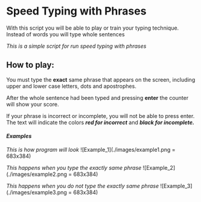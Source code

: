 # **Speed Typing with Phrases**

With this script you will be able to play or train your typing technique. Instead of words you will type whole sentences

*This is a simple script for run speed typing with phrases*

## **How to play:**

You must type the **exact** same phrase that appears on the screen, including upper and lower case letters, dots and apostrophes.

After the whole sentence had been typed and pressing **enter** the counter will show your score.

If your phrase is incorrect or incomplete, you will not be able to press enter. The text will indicate the colors ***red for incorrect*** and ***black for incomplete.***

#### *Examples*

*This is how program will look*
![Example_1](./images/example1.png = 683x384)

*This happens when you type the exactly same phrase*
![Example_2](./images/example2.png = 683x384)

*This happens when you do not type the exactly same phrase*
![Example_3](./images/example3.png = 683x384)



